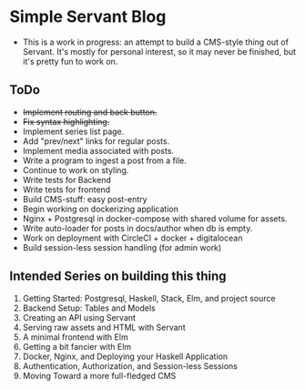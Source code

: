 # Simple Servant Blog

- This is a work in progress: an attempt to build
a CMS-style thing out of Servant. It's mostly for
personal interest, so it may never be finished, but it's pretty fun to work on.


## ToDo

- ~~Implement routing and back button.~~
- ~~Fix syntax highlighting.~~
- Implement series list page.
- Add "prev/next" links for regular posts.
- Implement media associated with posts.
- Write a program to ingest a post from a file.
- Continue to work on styling.
- Write tests for Backend
- Write tests for frontend
- Build CMS-stuff: easy post-entry
- Begin working on dockerizing application
- Nginx + Postgresql in docker-compose with shared volume for assets.
- Write auto-loader for posts in docs/author when db is empty.
- Work on deployment with CircleCI + docker + digitalocean
- Build session-less session handling (for admin work)


## Intended Series on building this thing
1. Getting Started: Postgresql, Haskell, Stack, Elm, and project source
2. Backend Setup: Tables and Models
3. Creating an API using Servant
4. Serving raw assets and HTML with Servant
5. A minimal frontend with Elm
6. Getting a bit fancier with Elm
7. Docker, Nginx, and Deploying your Haskell Application
8. Authentication, Authorization, and Session-less Sessions
9. Moving Toward a more full-fledged CMS
